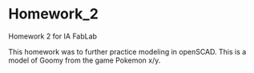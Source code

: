 Homework_2
==========

Homework 2 for IA FabLab

This homework was to further practice modeling in openSCAD. This is a model of Goomy from the game Pokemon x/y. 

